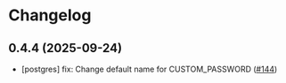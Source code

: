 # Changelog

## 0.4.4 (2025-09-24)

* [postgres] fix: Change default name for CUSTOM_PASSWORD ([#144](https://github.com/CloudPirates-io/helm-charts/pull/144))
